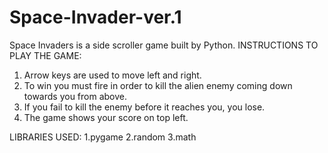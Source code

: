 # Space-Invader-ver.1
Space Invaders is a side scroller game built by Python.
INSTRUCTIONS TO PLAY THE GAME:
1. Arrow keys are used to move left and right.
2. To win you must fire in order to kill the alien enemy coming down towards you from above.
3. If you fail to kill the enemy before it reaches you, you lose.
4. The game shows your score on top left.

LIBRARIES USED:
1.pygame
2.random
3.math

